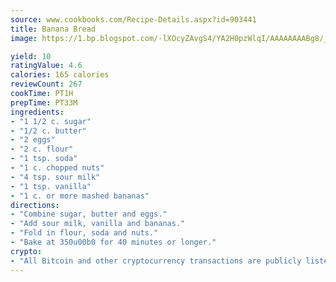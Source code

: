 ```yaml
---
source: www.cookbooks.com/Recipe-Details.aspx?id=903441
title: Banana Bread
image: https://1.bp.blogspot.com/-lXOcyZAvgS4/YA2H0pzWlqI/AAAAAAAABg8/_HX4JI-WmFM0Tz684w_qYjP9vBzksmFNgCLcBGAsYHQ/s219/20.png

yield: 10
ratingValue: 4.6
calories: 165 calories
reviewCount: 267
cookTime: PT1H
prepTime: PT33M
ingredients:
- "1 1/2 c. sugar"
- "1/2 c. butter"
- "2 eggs"
- "2 c. flour"
- "1 tsp. soda"
- "1 c. chopped nuts"
- "4 tsp. sour milk"
- "1 tsp. vanilla"
- "1 c. or more mashed bananas"
directions:
- "Combine sugar, butter and eggs."
- "Add sour milk, vanilla and bananas."
- "Fold in flour, soda and nuts."
- "Bake at 350u00b0 for 40 minutes or longer."
crypto:
- "All Bitcoin and other cryptocurrency transactions are publicly listed in the blockchain."
---
```

